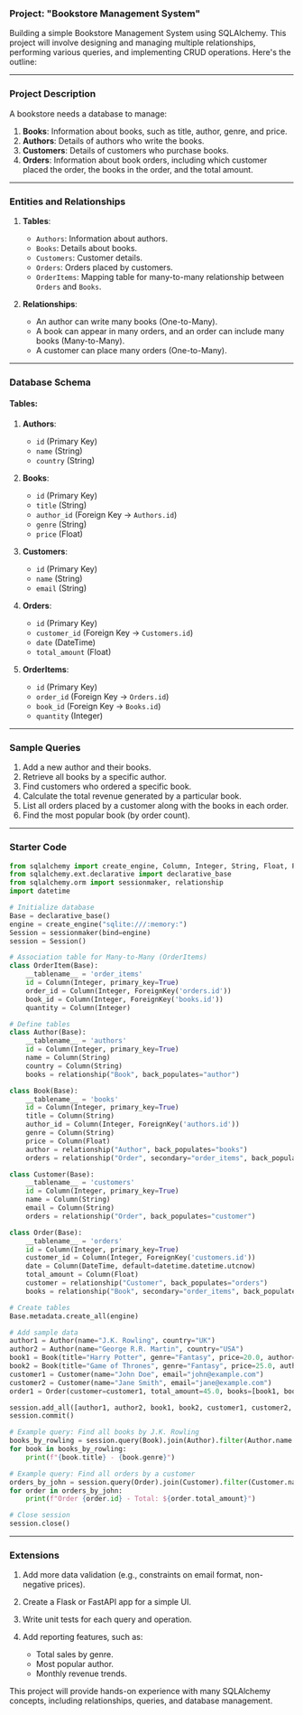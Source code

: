 ### **Project: "Bookstore Management System"**

Building a simple Bookstore Management System using SQLAlchemy. This project will involve designing and managing multiple relationships, performing various queries, and implementing CRUD operations. Here's the outline:

---

### **Project Description**

A bookstore needs a database to manage:

1. **Books**: Information about books, such as title, author, genre, and price.
2. **Authors**: Details of authors who write the books.
3. **Customers**: Details of customers who purchase books.
4. **Orders**: Information about book orders, including which customer placed the order, the books in the order, and the total amount.

---

### **Entities and Relationships**

1. **Tables**:

   * `Authors`: Information about authors.
   * `Books`: Details about books.
   * `Customers`: Customer details.
   * `Orders`: Orders placed by customers.
   * `OrderItems`: Mapping table for many-to-many relationship between `Orders` and `Books`.

2. **Relationships**:

   * An author can write many books (One-to-Many).
   * A book can appear in many orders, and an order can include many books (Many-to-Many).
   * A customer can place many orders (One-to-Many).

---

### **Database Schema**

#### Tables:

1. **Authors**:

   * `id` (Primary Key)
   * `name` (String)
   * `country` (String)

2. **Books**:

   * `id` (Primary Key)
   * `title` (String)
   * `author_id` (Foreign Key -> `Authors.id`)
   * `genre` (String)
   * `price` (Float)

3. **Customers**:

   * `id` (Primary Key)
   * `name` (String)
   * `email` (String)

4. **Orders**:

   * `id` (Primary Key)
   * `customer_id` (Foreign Key -> `Customers.id`)
   * `date` (DateTime)
   * `total_amount` (Float)

5. **OrderItems**:

   * `id` (Primary Key)
   * `order_id` (Foreign Key -> `Orders.id`)
   * `book_id` (Foreign Key -> `Books.id`)
   * `quantity` (Integer)

---

### **Sample Queries**

1. Add a new author and their books.
2. Retrieve all books by a specific author.
3. Find customers who ordered a specific book.
4. Calculate the total revenue generated by a particular book.
5. List all orders placed by a customer along with the books in each order.
6. Find the most popular book (by order count).

---

### **Starter Code**

```python
from sqlalchemy import create_engine, Column, Integer, String, Float, ForeignKey, DateTime, Table
from sqlalchemy.ext.declarative import declarative_base
from sqlalchemy.orm import sessionmaker, relationship
import datetime

# Initialize database
Base = declarative_base()
engine = create_engine("sqlite:///:memory:")
Session = sessionmaker(bind=engine)
session = Session()

# Association table for Many-to-Many (OrderItems)
class OrderItem(Base):
    __tablename__ = 'order_items'
    id = Column(Integer, primary_key=True)
    order_id = Column(Integer, ForeignKey('orders.id'))
    book_id = Column(Integer, ForeignKey('books.id'))
    quantity = Column(Integer)

# Define tables
class Author(Base):
    __tablename__ = 'authors'
    id = Column(Integer, primary_key=True)
    name = Column(String)
    country = Column(String)
    books = relationship("Book", back_populates="author")

class Book(Base):
    __tablename__ = 'books'
    id = Column(Integer, primary_key=True)
    title = Column(String)
    author_id = Column(Integer, ForeignKey('authors.id'))
    genre = Column(String)
    price = Column(Float)
    author = relationship("Author", back_populates="books")
    orders = relationship("Order", secondary="order_items", back_populates="books")

class Customer(Base):
    __tablename__ = 'customers'
    id = Column(Integer, primary_key=True)
    name = Column(String)
    email = Column(String)
    orders = relationship("Order", back_populates="customer")

class Order(Base):
    __tablename__ = 'orders'
    id = Column(Integer, primary_key=True)
    customer_id = Column(Integer, ForeignKey('customers.id'))
    date = Column(DateTime, default=datetime.datetime.utcnow)
    total_amount = Column(Float)
    customer = relationship("Customer", back_populates="orders")
    books = relationship("Book", secondary="order_items", back_populates="orders")

# Create tables
Base.metadata.create_all(engine)

# Add sample data
author1 = Author(name="J.K. Rowling", country="UK")
author2 = Author(name="George R.R. Martin", country="USA")
book1 = Book(title="Harry Potter", genre="Fantasy", price=20.0, author=author1)
book2 = Book(title="Game of Thrones", genre="Fantasy", price=25.0, author=author2)
customer1 = Customer(name="John Doe", email="john@example.com")
customer2 = Customer(name="Jane Smith", email="jane@example.com")
order1 = Order(customer=customer1, total_amount=45.0, books=[book1, book2])

session.add_all([author1, author2, book1, book2, customer1, customer2, order1])
session.commit()

# Example query: Find all books by J.K. Rowling
books_by_rowling = session.query(Book).join(Author).filter(Author.name == "J.K. Rowling").all()
for book in books_by_rowling:
    print(f"{book.title} - {book.genre}")

# Example query: Find all orders by a customer
orders_by_john = session.query(Order).join(Customer).filter(Customer.name == "John Doe").all()
for order in orders_by_john:
    print(f"Order {order.id} - Total: ${order.total_amount}")

# Close session
session.close()
```

---

### **Extensions**

1. Add more data validation (e.g., constraints on email format, non-negative prices).
2. Create a Flask or FastAPI app for a simple UI.
3. Write unit tests for each query and operation.
4. Add reporting features, such as:

   * Total sales by genre.
   * Most popular author.
   * Monthly revenue trends.

This project will provide hands-on experience with many SQLAlchemy concepts, including relationships, queries, and database management.
